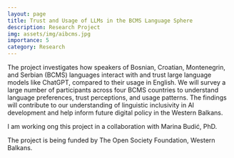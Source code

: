 ```yaml
---
layout: page
title: Trust and Usage of LLMs in the BCMS Language Sphere
description: Research Project
img: assets/img/aibcms.jpg
importance: 5
category: Research
---
```


The project investigates how speakers of Bosnian, Croatian, Montenegrin, and Serbian (BCMS) languages interact with and trust large language models like ChatGPT, compared to their usage in English. We will survey a large number of participants across four BCMS countries to understand language preferences, trust perceptions, and usage patterns. The findings will contribute to our understanding of linguistic inclusivity in AI development and help inform future digital policy in the Western Balkans.

I am working ong this project in a collaboration with Marina Budić, PhD.

The project is being funded by The Open Society Foundation, Western Balkans.